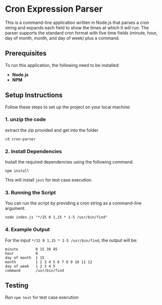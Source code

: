 Cron Expression Parser
======================

This is a command-line application written in Node.js that parses a cron string and expands each field to show the times at which it will run. The parser supports the standard cron format with five time fields (minute, hour, day of month, month, and day of week) plus a command.

Prerequisites
-------------

To run this application, the following need to be installed:

-   **Node.js**
-   **NPM**

Setup Instructions
------------------

Follow these steps to set up the project on your local machine:

### 1\. unzip the code

extract the zip provided and get into the folder

`cd cron-parser`


### 2\. Install Dependencies

Install the required dependencies using the following command.

`npm install`

This will install `jest` for test case execution.


### 3\. Running the Script

You can run the script by providing a cron string as a command-line argument.

`node index.js "*/15 0 1,15 * 1-5 /usr/bin/find"`

### 4\. Example Output

For the input `*/15 0 1,15 * 1-5 /usr/bin/find`, the output will be:

```
minute        0 15 30 45
hour          0
day of month  1 15
month         1 2 3 4 5 6 7 8 9 10 11 12
day of week   1 2 3 4 5
command       /usr/bin/find
```

Testing
-------

Run `npm test` for test case execution

